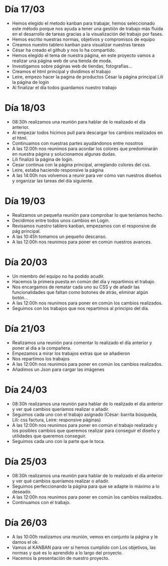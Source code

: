 # Día 17/03

- Hemos elegido el metodo kanban para trabajar, hemos seleccionado este método porque nos ayuda a tener una gestión de trabajo más fluida en el desarrollo de    tareas gracias a la visualización del trabajo por fases.
- Hemos escrito nuestras normas, objetivos y compromisos de equipo
- Creamos nuestro tablero kanban para visualizar nuestras tareas
- César ha creado el github y nos lo ha compartido.
- Hemos elegido el tema de nuestra página, en este proyecto vamos a realizar una página web de una tienda de moda.
- Investigamos sobre páginas web de tiendas, fotografías...
- Creamos el html principal y dividimos el trabajo
- Leire, empezo hacer la pagina de productos
  César la página principal
  Lili la página de login
- Al finalizar el día todos guardamos nuestro trabajo


# Día 18/03

- 08:30h realizamos una reunión para hablar de lo realizado el día anterior.
- Al empezar todos hicimos pull para descargar los cambios realizados en el html.
- Continuamos con nuestras partes ayudándonos entre nosotros
- A las 12:00h nos reunimos para acordar los colores que predominarán en nuestra página y solucionamos algunas dudas.
- Lili finalizó la página de login.
- Cesar continua con la página principal, arreglando colores del css.
- Leire, estaba haciendo responsive la página
- A las 14:00h nos volvemos a reunir para ver cómo van nuestros diseños y organizar las tareas del día siguiente.


# Día 19/03

- Realizamos un pequeña reunión para comprobar lo que teníamos hecho.
- Decidimos entre todos unos cambios en Login.
- Revisamos nuestro tablero kanban, empezamos con el responsive de pág principal.
- A las 10:45h tomamos un pequeño descanso.
- A las 12:00h nos reunimos para poner en común nuestros avances.

# Día 20/03

- Un miembro del equipo no ha podido acudir.
- Hacemos la primera puesta en común del día y repartimos el trabajo.
- Nos encargamos de rematar cada uno su CSS y de añadir las funcionalidades que faltan como botones de atrás, eliminar algún botón...
- A las 12:00h nos reunimos para poner en común los cambios realizados.
- Seguimos con los trabajos que nos repartimos al principio del día.

# Día 21/03

- Realizamos una reunión para comentar lo realizado el día anterior y poner al día a la compañera.
- Empezamos a mirar los trabajos extras que se añadieron 
- Nos repartimos los trabajos
- A las 12:00h nos reunimos para poner en común los cambios realizados.
- Añadimos un Json para cargar las imágenes


# Día 24/03

- 08:30h realizamos una reunión para hablar de lo realizado el día anterior y ver qué cambios queríamos realizar o añadir.
- Seguimos cada uno con el trabajo asignado (César: barrita búsqueda, Lili: css factura, Leire: responsive páginas)
- A las 12:00h nos reunimos para poner en común el trabajo realizado y los posibles cambios que queremos realizar para conseguir el diseño y utilidades que queremos conseguir.
- Seguimos cada uno con la parte que le toca.

# Día 25/03

- 08:30h realizamos una reunión para hablar de lo realizado el día anterior y ver qué cambios queríamos realizar o añadir.
- Seguimos perfeccionando la página para que se adapte lo máximo a lo deseado.
- A las 12:00h nos reunimos para poner en común los cambios realizados.
- Continuamos con el trabajo.

# Día 26/03

- A las 10:00h realizamos una reunión, vemos en conjunto la página y le damos el ok.
- Vamos al KANBAN para ver si hemos cumplido con Los objetivos, las normas y qué es lo aprendido a lo largo del proyecto.
- Hacemos la presentación de nuestro proyecto.
